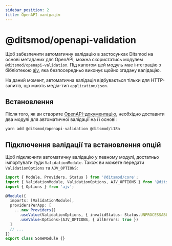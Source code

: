 ```yaml
---
sidebar_position: 2
title: OpenAPI-валідація
---
```


# @ditsmod/openapi-validation

Щоб забезпечити автоматичну валідацію в застосунках Ditsmod на основі метаданих для OpenAPI, можна скористатись модулем `@ditsmod/openapi-validation`. Під капотом цей модуль має інтеграцію з бібліотекою [ajv][1], яка безпосередньо виконує щойно згадану валідацію.

На даний момент, автоматична валідація відбувається тільки для HTTP-запитів, що мають медіа-тип `application/json`.

## Встановлення

Після того, як ви створите [OpenAPI-документацію][2], необхідно доставити два модулі для автоматичної валідації на її основі:

```bash
yarn add @ditsmod/openapi-validation @ditsmod/i18n
```

## Підключення валідації та встановлення опцій

Щоб підключити автоматичну валідацію у певному модулі, достатньо імпортувати туди `ValidationModule`. Також ви можете передати `ValidationOptions` та `AJV_OPTIONS`:

```ts
import { Module, Providers, Status } from '@ditsmod/core';
import { ValidationModule, ValidationOptions, AJV_OPTIONS } from '@ditsmod/openapi-validation';
import { Options } from 'ajv';

@Module({
  imports: [ValidationModule],
  providersPerApp: [
    ...new Providers()
      .useValue(ValidationOptions, { invalidStatus: Status.UNPROCESSABLE_ENTRY })
      .useValue<Options>(AJV_OPTIONS, { allErrors: true })
  ]
  // ...
})
export class SomeModule {}
```


[1]: https://ajv.js.org/guide/getting-started.html
[2]: ./01-openapi.md
